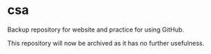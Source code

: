 # csa
Backup repository for website and practice for using GitHub.

This repository will now be archived as it has no further usefulness.